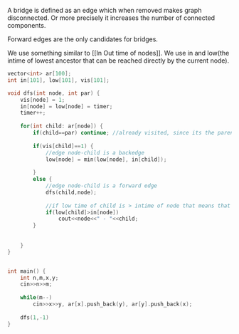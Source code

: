 A bridge is defined as an edge which when removed makes graph disconnected. Or more precisely it increases the number of connected components.

Forward edges are the only candidates for bridges. 

We use something similar to [[In Out time of nodes]]. We use in and low(the intime of lowest ancestor that can be reached directly by the current node).

```cpp
vector<int> ar[100];
int in[101], low[101], vis[101];

void dfs(int node, int par) {
	vis[node] = 1;
	in[node] = low[node] = timer;
	timer++;
	
	for(int child: ar[node]) {
		if(child==par) continue; //already visited, since its the parent, cant update lowtime either
		
		if(vis[child]==1) {
			//edge node-child is a backedge
			low[node] = min(low[node], in[child]);
			
		} 
		else {
			//edge node-child is a forward edge
			dfs(child,node);
			
			//if low time of child is > intime of node that means that the child is connected to the ancestore of node
			if(low[child]>in[node])
				cout<<node<<" - "<<child;
		}
		
		
	}
}


int main() {
	int n,m,x,y;
	cin>>n>>m;
	
	while(m--)
		cin>>x>>y, ar[x].push_back(y), ar[y].push_back(x);
	
	dfs(1,-1)
}
```